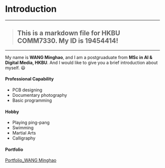 # Introduction
---
>## This is a markdown file for HKBU COMM7330. My ID is 19454414!
---




My name is **WANG Minghao**, and I am a postgruaduate from **MSc in AI & Digital Media, HKBU**. And I would like to give you a brief introduction about myself.  :smiley:

#### Professional Capability
* PCB designing
* Documentary photography
* Basic programming
#### Hobby
* Playing ping-pang 
* Swimming
* Martial Arts
* Calligraphy

#### Portfolio
[Portfolio_WANG Minghao](https://pan.baidu.com/s/1IZbvBjXAGyJInlzpw7EZMQ)






